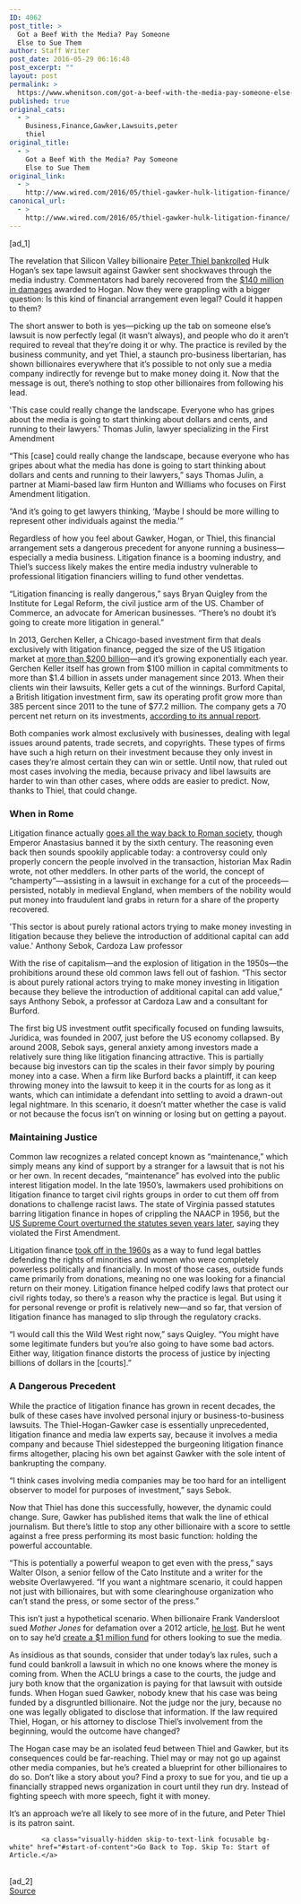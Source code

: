```yaml
---
ID: 4062
post_title: >
  Got a Beef With the Media? Pay Someone
  Else to Sue Them
author: Staff Writer
post_date: 2016-05-29 06:16:48
post_excerpt: ""
layout: post
permalink: >
  https://www.whenitson.com/got-a-beef-with-the-media-pay-someone-else-to-sue-them/
published: true
original_cats:
  - >
    Business,Finance,Gawker,Lawsuits,peter
    thiel
original_title:
  - >
    Got a Beef With the Media? Pay Someone
    Else to Sue Them
original_link:
  - >
    http://www.wired.com/2016/05/thiel-gawker-hulk-litigation-finance/
canonical_url:
  - >
    http://www.wired.com/2016/05/thiel-gawker-hulk-litigation-finance/
---
```

 [ad_1]
<br><div id=""><p>The revelation that Silicon Valley billionaire <a href="http://www.nytimes.com/2016/05/26/business/dealbook/peter-thiel-tech-billionaire-reveals-secret-war-with-gawker.html">Peter Thiel bankrolled</a> Hulk Hogan’s sex tape lawsuit against Gawker sent shockwaves through the media industry. Commentators had barely recovered from the <a href="http://www.wired.com/2016/04/gawker-challenges-verdict-hulk-hogan-sex-tape-trial/">$140 million in damages</a> awarded to Hogan. Now they were grappling with a bigger question: Is this kind of financial arrangement even legal? Could it happen to them?</p>
<p>The short answer to both is yes—picking up the tab on someone else’s lawsuit is now perfectly legal (it wasn’t always), and people who do it aren’t required to reveal that they’re doing it or why. The practice is reviled by the business community, and yet Thiel, a staunch pro-business libertarian, has shown billionaires everywhere that it’s possible to not only sue a media company indirectly for revenge but to make money doing it. Now that the message is out, there’s nothing to stop other billionaires from following his lead.</p>
<p data-js="fader" class="pullquote carve fader">
	'This case could really change the landscape. Everyone who has gripes about the media is going to start thinking about dollars and cents, and running to their lawyers.'	<span class="attribution">Thomas Julin, lawyer specializing in the First Amendment</span>
</p>

<p>“This [case] could really change the landscape, because everyone who has gripes about what the media has done is going to start thinking about dollars and cents and running to their lawyers,” says Thomas Julin, a partner at Miami-based law firm Hunton and Williams who focuses on First Amendment litigation.</p>
<p>“And it’s going to get lawyers thinking, ‘Maybe I should be more willing to represent other individuals against the media.'”</p>
<p>Regardless of how you feel about Gawker, Hogan, or Thiel, this financial arrangement sets a dangerous precedent for anyone running a business—especially a media business. Litigation finance is a booming industry, and Thiel’s success likely makes the entire media industry vulnerable to professional litigation financiers willing to fund other vendettas.</p>
<p>“Litigation financing is really dangerous,” says Bryan Quigley from the Institute for Legal Reform, the civil justice arm of the US. Chamber of Commerce, an advocate for American businesses. “There’s no doubt it’s going to create more litigation in general.”</p>
<p>In 2013, Gerchen Keller, a Chicago-based investment firm that deals exclusively with litigation finance, pegged the size of the US litigation market at <a href="http://www.wsj.com/articles/SB10001424127887323820304578408794155816934">more than $200 billion</a>—and it’s growing exponentially each year. Gerchen Keller itself has grown from $100 million in capital commitments to more than $1.4 billion in assets under management since 2013. When their clients win their lawsuits, Keller gets a cut of the winnings. Burford Capital, a British litigation investment firm, saw its operating profit grow more than 385 percent since 2011 to the tune of $77.2 million. The company gets a 70 percent net return on its investments, <a href="http://www.burfordcapital.com/wp-content/uploads/2016/03/25029_Burford_RA_2015_WEB_3.pdf">according to its annual report</a>.</p>
<p>Both companies work almost exclusively with businesses, dealing with legal issues around patents, trade secrets, and copyrights. These types of firms have such a high return on their investment because they only invest in cases they’re almost certain they can win or settle. Until now, that ruled out most cases involving the media, because privacy and libel lawsuits are harder to win than other cases, where odds are easier to predict. Now, thanks to Thiel, that could change.</p>
<h3>When in Rome</h3>
<p>Litigation finance actually <a href="http://www.nytimes.com/2015/10/25/magazine/should-you-be-allowed-to-invest-in-a-lawsuit.html?nytmobile=0&amp;_r=0">goes all the way back to Roman society</a>, though Emperor Anastasius banned it by the sixth century. The reasoning even back then sounds spookily applicable today: a controversy could only properly concern the people involved in the transaction, historian Max Radin wrote, not other meddlers. In other parts of the world, the concept of “champerty”—assisting in a lawsuit in exchange for a cut of the proceeds—persisted, notably in medieval England, when members of the nobility would put money into fraudulent land grabs in return for a share of the property recovered.</p>
<p data-js="fader" class="pullquote carve fader">
	'This sector is about purely rational actors trying to make money investing in litigation because they believe the introduction of additional capital can add value.'	<span class="attribution">Anthony Sebok, Cardoza Law professor</span>
</p>

<p>With the rise of capitalism—and the explosion of litigation in the 1950s—the prohibitions around these old common laws fell out of fashion. “This sector is about purely rational actors trying to make money investing in litigation because they believe the introduction of additional capital can add value,” says Anthony Sebok, a professor at Cardoza Law and a consultant for Burford.</p>
<p>The first big US investment outfit specifically focused on funding lawsuits, Juridica, was founded in 2007, just before the US economy collapsed. By around 2008, Sebok says, general anxiety among investors made a relatively sure thing like litigation financing attractive. This is partially because big investors can tip the scales in their favor simply by pouring money into a case. When a firm like Burford backs a plaintiff, it can keep throwing money into the lawsuit to keep it in the courts for as long as it wants, which can intimidate a defendant into settling to avoid a drawn-out legal nightmare. In this scenario, it doesn’t matter whether the case is valid or not because the focus isn’t on winning or losing but on getting a payout.</p>
<h3>Maintaining Justice</h3>
<p>Common law recognizes a related concept known as “maintenance,” which simply means any kind of support by a stranger for a lawsuit that is not his or her own. In recent decades, “maintenance” has evolved into the public interest litigation model. In the late 1950’s, lawmakers used prohibitions on litigation finance to target civil rights groups in order to cut them off from donations to challenge racist laws. The state of Virginia passed statutes barring litigation finance in hopes of crippling the NAACP in 1956, but the <a href="https://supreme.justia.com/cases/federal/us/371/415/case.html" target="_blank">US Supreme Court overturned the statutes seven years later</a>, saying they violated the First Amendment.</p>
<p>Litigation finance <a href="http://overlawyered.com/2016/05/champerty-maintenance-explainer-gawkerhoganthiel-edition/" target="_blank">took off in the 1960s</a> as a way to fund legal battles defending the rights of minorities and women who were completely powerless politically and financially. In most of those cases, outside funds came primarily from donations, meaning no one was looking for a financial return on their money. Litigation finance helped codify laws that protect our civil rights today, so there’s a reason why the practice is legal. But using it for personal revenge or profit is relatively new—and so far, that version of litigation finance has managed to slip through the regulatory cracks.</p>
<p>“I would call this the Wild West right now,” says Quigley. “You might have some legitimate funders but you’re also going to have some bad actors. Either way, litigation finance distorts the process of justice by injecting billions of dollars in the [courts].”</p>
<h3>A Dangerous Precedent</h3>
<p>While the practice of litigation finance has grown in recent decades, the bulk of these cases have involved personal injury or business-to-business lawsuits. The Thiel-Hogan-Gawker case is essentially unprecedented, litigation finance and media law experts say, because it involves a media company and because Thiel sidestepped the burgeoning litigation finance firms altogether, placing his own bet against Gawker with the sole intent of bankrupting the company.</p>



<p>“I think cases involving media companies may be too hard for an intelligent observer to model for purposes of investment,” says Sebok.</p>
<p>Now that Thiel has done this successfully, however, the dynamic could change. Sure, Gawker has published items that walk the line of ethical journalism. But there’s little to stop any other billionaire with a score to settle against a free press performing its most basic function: holding the powerful accountable.</p>
<p>“This is potentially a powerful weapon to get even with the press,” says Walter Olson, a senior fellow of the Cato Institute and a writer for the website Overlawyered. “If you want a nightmare scenario, it could happen not just with billionaires, but with some clearinghouse organization who can’t stand the press, or some sector of the press.”</p>
<p>This isn’t just a hypothetical scenario. When billionaire Frank Vandersloot sued <em>Mother Jones</em> for defamation over a 2012 article, <a href="http://www.motherjones.com/media/2015/10/mother-jones-vandersloot-melaleuca-lawsuit">he lost</a>. But he went on to say he’d <a href="http://www.poynter.org/2016/billionaires-versus-the-press/413957/">create a $1 million fund</a> for others looking to sue the media.</p>
<p>As insidious as that sounds, consider that under today’s lax rules, such a fund could bankroll a lawsuit in which no one knows where the money is coming from. When the ACLU brings a case to the courts, the judge and jury both know that the organization is paying for that lawsuit with outside funds. When Hogan sued Gawker, nobody knew that his case was being funded by a disgruntled billionaire. Not the judge nor the jury, because no one was legally obligated to disclose that information. If the law required Thiel, Hogan, or his attorney to disclose Thiel’s involvement from the beginning, would the outcome have changed?</p>
<p>The Hogan case may be an isolated feud between Thiel and Gawker, but its consequences could be far-reaching. Thiel may or may not go up against other media companies, but he’s created a blueprint for other billionaires to do so. Don’t like a story about you? Find a proxy to sue for you, and tie up a financially strapped news organization in court until they run dry. Instead of fighting speech with more speech, fight it with money.</p>
<p>It’s an approach we’re all likely to see more of in the future, and Peter Thiel is its patron saint. </p>

			<a class="visually-hidden skip-to-text-link focusable bg-white" href="#start-of-content">Go Back to Top. Skip To: Start of Article.</a>

			
</div>
<br>[ad_2]
<br><a href="http://www.wired.com/2016/05/thiel-gawker-hulk-litigation-finance/">Source </a>